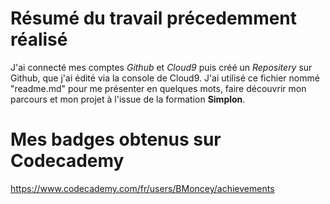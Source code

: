 # Résumé du travail précedemment réalisé


J'ai connecté mes comptes _Github_ et _Cloud9_ puis créé un _Repositery_ sur
Github, que j'ai édité via la console de Cloud9.
J'ai utilisé ce fichier nommé "readme.md" pour me présenter en quelques mots,
faire découvrir mon parcours et mon projet à l'issue de la formation __Simplon__.



# Mes badges obtenus sur __Codecademy__


https://www.codecademy.com/fr/users/BMoncey/achievements